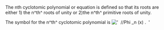 The nth cyclotomic polynomial or equation is defined so that its roots
are either 1) the n^th^ roots of unity or 2)the n^th^ primitive roots of
unity.

The symbol for the n^th^ cyclotomic polynomial is
!['  //Phi \_n (x) .  '](../dictionary/equation_images/2560.1..png)
